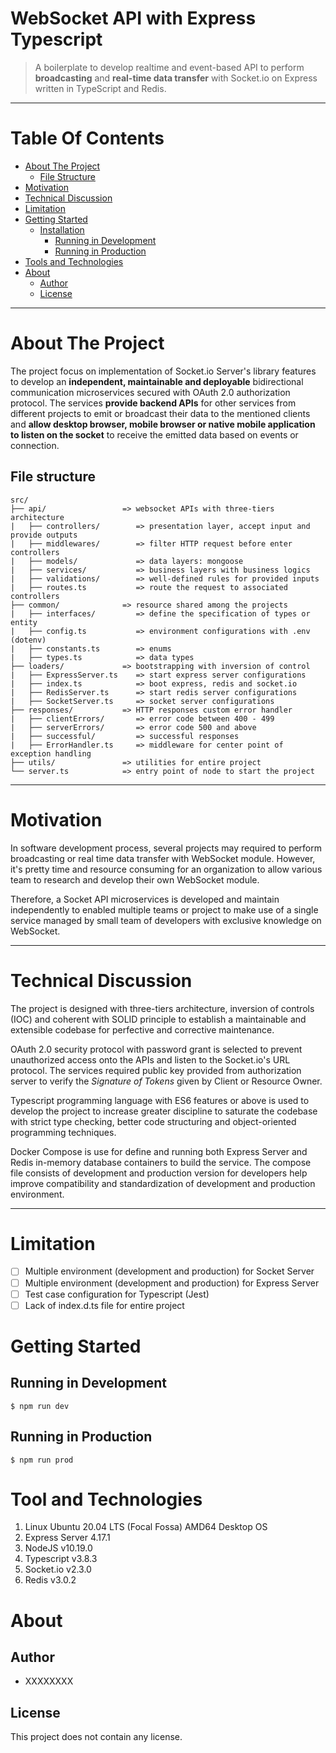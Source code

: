 # WebSocket API with Express Typescript

> A boilerplate to develop realtime and event-based API to perform **broadcasting** and **real-time data transfer** with Socket.io on Express written in TypeScript and Redis.

---

# Table Of Contents

- [About The Project](#about-the-project)
  - [File Structure](#file-structure)
- [Motivation](#motivation)
- [Technical Discussion](#technical-discussion)
- [Limitation](#limitation)
- [Getting Started](#getting-started)
  - [Installation](#installation)
    - [Running in Development](#running-in-development)
    - [Running in Production](#running-in-production)
- [Tools and Technologies](#tool-and-technologies)
- [About](#about)
  - [Author](#author)
  - [License](#license)

---

# About The Project

The project focus on implementation of Socket.io Server's library features to develop an **independent, maintainable and deployable** bidirectional communication microservices secured with OAuth 2.0 authorization protocol. The services **provide backend APIs** for other services from different projects to emit or broadcast their data to the mentioned clients and **allow desktop browser, mobile browser or native mobile application to listen on the socket** to receive the emitted data based on events or connection.

## File structure

```
src/
├── api/                 => websocket APIs with three-tiers architecture
|   ├── controllers/        => presentation layer, accept input and provide outputs
|   ├── middlewares/        => filter HTTP request before enter controllers
|   ├── models/             => data layers: mongoose
|   ├── services/           => business layers with business logics
|   ├── validations/        => well-defined rules for provided inputs
|   ├── routes.ts           => route the request to associated controllers
├── common/              => resource shared among the projects
|   ├── interfaces/         => define the specification of types or entity
|   ├── config.ts           => environment configurations with .env (dotenv)
|   ├── constants.ts        => enums
|   ├── types.ts            => data types
├── loaders/             => bootstrapping with inversion of control
|   ├── ExpressServer.ts    => start express server configurations
|   ├── index.ts            => boot express, redis and socket.io
|   ├── RedisServer.ts      => start redis server configurations
|   ├── SocketServer.ts     => socket server configurations
├── responses/           => HTTP responses custom error handler
|   ├── clientErrors/       => error code between 400 - 499
|   ├── serverErrors/       => error code 500 and above
|   ├── successful/         => successful responses
|   ├── ErrorHandler.ts     => middleware for center point of exception handling
├── utils/               => utilities for entire project
└── server.ts            => entry point of node to start the project

```

---

# Motivation

In software development process, several projects may required to perform broadcasting or real time data transfer with WebSocket module. However, it's pretty time and resource consuming for an organization to allow various team to research and develop their own WebSocket module.

Therefore, a Socket API microservices is developed and maintain independently to enabled multiple teams or project to make use of a single service managed by small team of developers with exclusive knowledge on WebSocket.

---

# Technical Discussion

The project is designed with three-tiers architecture, inversion of controls (IOC) and coherent with SOLID principle to establish a maintainable and extensible codebase for perfective and corrective maintenance.

OAuth 2.0 security protocol with password grant is selected to prevent unauthorized access onto the APIs and listen to the Socket.io's URL protocol. The services required public key provided from authorization server to verify the _Signature of Tokens_ given by Client or Resource Owner.

Typescript programming language with ES6 features or above is used to develop the project to increase greater discipline to saturate the codebase with strict type checking, better code structuring and object-oriented programming techniques.

Docker Compose is use for define and running both Express Server and Redis in-memory database containers to build the service. The compose file consists of development and production version for developers help improve compatibility and standardization of development and production environment.

---

# Limitation

- [ ] Multiple environment (development and production) for Socket Server
- [ ] Multiple environment (development and production) for Express Server
- [ ] Test case configuration for Typescript (Jest)
- [ ] Lack of index.d.ts file for entire project

# Getting Started

## Running in Development

```nodejs
$ npm run dev
```

## Running in Production

```nodejs
$ npm run prod
```

# Tool and Technologies

1. Linux Ubuntu 20.04 LTS (Focal Fossa) AMD64 Desktop OS
2. Express Server 4.17.1
3. NodeJS v10.19.0
4. Typescript v3.8.3
5. Socket.io v2.3.0
6. Redis v3.0.2

# About

## Author

- XXXXXXXX

## License

This project does not contain any license.
